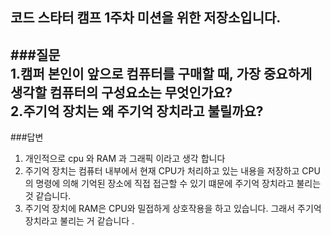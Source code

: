 코드 스타터 캠프 1주차 미션을 위한 저장소입니다.   
---
###질문   
1.캠퍼 본인이 앞으로 컴퓨터를 구매할 때, 가장 중요하게 생각할 컴퓨터의 구성요소는 무엇인가요?   
2.주기억 장치는 왜 주기억 장치라고 불릴까요?   
---
###답변   
1. 개인적으로 cpu 와 RAM 과 그래픽 이라고 생각 합니다    
2. 주기억 장치는 컴퓨터 내부에서 현재 CPU가 처리하고 있는 내용을 저장하고 CPU의 명령에 의해 기억된 장소에 직접 접근할 수 있기 떄문에 주기억 장치라고 불리는 것 같습니다.   
3. 주기억 장치에 RAM은 CPU와 밀접하게 상호작용을 하고 있습니다. 그래서 주기억장치라고 불리는 거 같습니다 .

